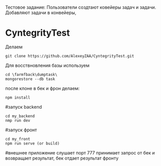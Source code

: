 Тестовое задание:
Пользователи создтают ковейеры задач и задачи. Добавляют задачи в конвейеры,

# CyntegrityTest

Делаем 
```
git clone https://github.com/AlexeyZAA/CyntegrityTest.git
```
Для восствновления базы используем 
```
cd \farmfback\dumptask\
mongorestore --db task
```
после клоне в бек и фрон делаем:
```
npm install
```

#запуск backend 
```
cd my_backend
nmp run dev
```

#запуск фронт
```
cd my_front
npm run serve (or build)
```
#внешнее приложение
слушает порт 777 принимает запрос от бек и возвращает результат, бек отдает результат фронту
